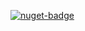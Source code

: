 [![nuget-badge](https://img.shields.io/badge/nuget-active-blue.svg)](https://www.nuget.org/packages/NequeoXmlAuthorisationProvider)
